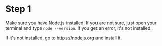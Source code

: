 # Step 1

Make sure you have Node.js installed. If you are not sure, just open your terminal and type `node --version`. If you get an error, it's not installed.

If it's not installed, go to https://nodejs.org and install it.
